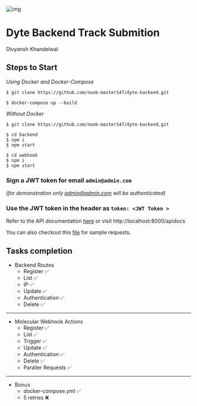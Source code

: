 ![img](https://bookface-images.s3.amazonaws.com/logos/7e69eded1f41ba6345f75227e93c32d796e51060.png)

# Dyte Backend Track Submition
Divyansh Khandelwal

## Steps to Start

_Using Docker and Docker-Compose_
``` 
$ git clone https://github.com/noob-master147/dyte-backend.git

$ docker-compose up --build
```
_Without Docker_
``` 
$ git clone https://github.com/noob-master147/dyte-backend.git

$ cd backend
$ npm i
$ npm start

$ cd webhook
$ npm i 
$ npm start
```


### Sign a JWT token for email ``admin@admin.com``

 _(for demonstration only admin@admin.com will be authenticated)_

### Use the JWT token in the header as ``token: <JWT Token >``

Refer to the API documentation [here]() or visit http://localhost:8000/apidocs

You can also checkout this [file](./backend/REST.http) for sample requests.

## Tasks completion 
- Backend Routes
    - Register  ✅
    - List  ✅
    - IP  ✅
    - Update  ✅
    - Authentication  ✅
    - Delete  ✅
---
- Molecular Webhook Actions
    - Register  ✅
    - List  ✅
    - Trigger  ✅
    - Update  ✅
    - Authentication  ✅
    - Delete  ✅
    - Paraller Requests  ✅
--- 
- Bonus
    - docker-compose.yml  ✅
    - 5 retries ❌